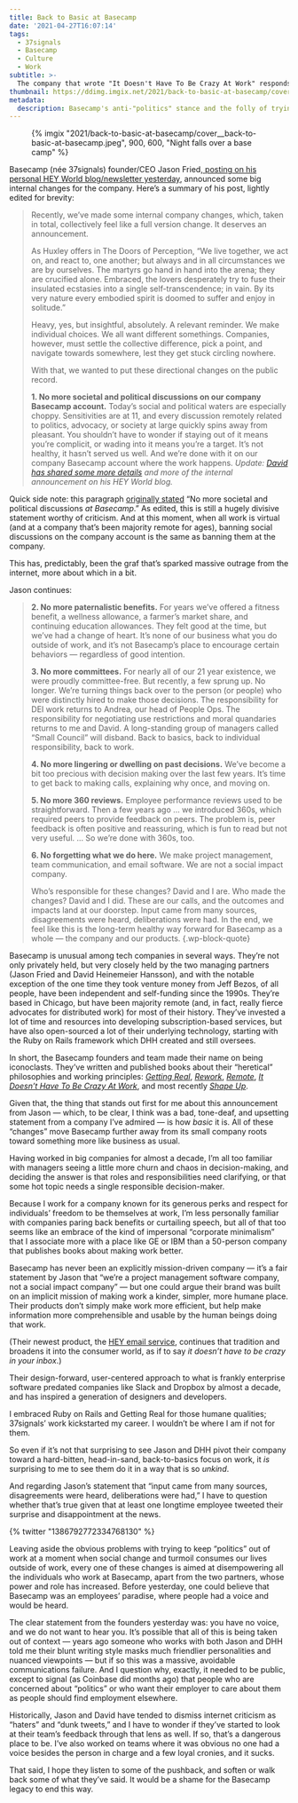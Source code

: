 ```yaml
---
title: Back to Basic at Basecamp
date: '2021-04-27T16:07:14'
tags:
  - 37signals
  - Basecamp
  - Culture
  - Work
subtitle: >-
  The company that wrote "It Doesn't Have To Be Crazy At Work" responds to craziness at work.
thumbnail: https://ddimg.imgix.net/2021/back-to-basic-at-basecamp/cover__back-to-basic-at-basecamp.jpeg
metadata:
  description: Basecamp's anti-"politics" stance and the folly of trying to change a team's culture via public blog post
---
```


<figure class="alignwide">
  {% imgix "2021/back-to-basic-at-basecamp/cover__back-to-basic-at-basecamp.jpeg", 900, 600, "Night falls over a base camp" %}
</figure>

Basecamp (née 37signals) founder/CEO Jason Fried,[ posting on his personal HEY World blog/newsletter yesterday](https://world.hey.com/jason/changes-at-basecamp-7f32afc5), announced some big internal changes for the company. Here’s a summary of his post, lightly edited for brevity:

> Recently, we’ve made some internal company changes, which, taken in total, collectively feel like a full version change. It deserves an announcement.
> 
> As Huxley offers in The Doors of Perception, “We live together, we act on, and react to, one another; but always and in all circumstances we are by ourselves. The martyrs go hand in hand into the arena; they are crucified alone. Embraced, the lovers desperately try to fuse their insulated ecstasies into a single self-transcendence; in vain. By its very nature every embodied spirit is doomed to suffer and enjoy in solitude.”
> 
> Heavy, yes, but insightful, absolutely. A relevant reminder. We make individual choices. We all want different somethings. Companies, however, must settle the collective difference, pick a point, and navigate towards somewhere, lest they get stuck circling nowhere. 
> 
> With that, we wanted to put these directional changes on the public record.
> 
> <strong>1. No more societal and political discussions on our company Basecamp account.</strong> Today’s social and political waters are especially choppy. Sensitivities are at 11, and every discussion remotely related to politics, advocacy, or society at large quickly spins away from pleasant. You shouldn’t have to wonder if staying out of it means you’re complicit, or wading into it means you’re a target. It’s not healthy, it hasn’t served us well. And we’re done with it on our company Basecamp account where the work happens. _Update: _[_David has shared some more details_](https://world.hey.com/dhh/basecamp-s-new-etiquette-regarding-societal-politics-at-work-b44bef69)_ and more of the internal announcement on his HEY World blog._

Quick side note: this paragraph [originally stated](https://twitter.com/joshboles/status/1386780755062411277?s=20) “No more societal and political discussions _at Basecamp_.” As edited, this is still a hugely divisive statement worthy of criticism. And at this moment, when all work is virtual (and at a company that’s been majority remote for ages), banning social discussions on the company account is the same as banning them at the company.

This has, predictably, been the graf that’s sparked massive outrage from the internet, more about which in a bit.

Jason continues:

> <strong>2. No more paternalistic benefits.</strong> For years we’ve offered a fitness benefit, a wellness allowance, a farmer’s market share, and continuing education allowances. They felt good at the time, but we’ve had a change of heart. It’s none of our business what you do outside of work, and it’s not Basecamp’s place to encourage certain behaviors — regardless of good intention.
> 
> <strong>3. No more committees.</strong> For nearly all of our 21 year existence, we were proudly committee-free. But recently, a few sprung up. No longer. We’re turning things back over to the person (or people) who were distinctly hired to make those decisions. The responsibility for DEI work returns to Andrea, our head of People Ops. The responsibility for negotiating use restrictions and moral quandaries returns to me and David. A long-standing group of managers called “Small Council” will disband. Back to basics, back to individual responsibility, back to work.
> 
> <strong>4. No more lingering or dwelling on past decisions.</strong> We’ve become a bit too precious with decision making over the last few years. It’s time to get back to making calls, explaining why once, and moving on.
> 
> <strong>5. No more 360 reviews.</strong> Employee performance reviews used to be straightforward. Then a few years ago … we introduced 360s, which required peers to provide feedback on peers. The problem is, peer feedback is often positive and reassuring, which is fun to read but not very useful. … So we’re done with 360s, too.
> 
> <strong>6. No forgetting what we do here.</strong> We make project management, team communication, and email software. We are not a social impact company.
> 
> Who’s responsible for these changes? David and I are. Who made the changes? David and I did. These are our calls, and the outcomes and impacts land at our doorstep. Input came from many sources, disagreements were heard, deliberations were had. In the end, we feel like this is the long-term healthy way forward for Basecamp as a whole — the company and our products.
{.wp-block-quote}

Basecamp is unusual among tech companies in several ways. They’re not only privately held, but very closely held by the two managing partners (Jason Fried and David Heinemeier Hansson), and with the notable exception of the one time they took venture money from Jeff Bezos, of all people, have been independent and self-funding since the 1990s. They’re based in Chicago, but have been majority remote (and, in fact, really fierce advocates for distributed work) for most of their history. They’ve invested a lot of time and resources into developing subscription-based services, but have also open-sourced a lot of their underlying technology, starting with the Ruby on Rails framework which DHH created and still oversees.

In short, the Basecamp founders and team made their name on being iconoclasts. They’ve written and published books about their “heretical” philosophies and working principles: _[Getting Real](https://basecamp.com/books/getting-real)_, [_Rework_](https://basecamp.com/books/rework), [_Remote_](https://basecamp.com/books/remote), _[It Doesn’t Have To Be Crazy At Work](https://basecamp.com/books/calm)_, and most recently [_Shape Up_](https://basecamp.com/shapeup).

Given that, the thing that stands out first for me about this announcement from Jason — which, to be clear, I think was a bad, tone-deaf, and upsetting statement from a company I’ve admired — is how _basic_ it is. All of these “changes” move Basecamp further away from its small company roots toward something more like business as usual. 

Having worked in big companies for almost a decade, I’m all too familiar with managers seeing a little more churn and chaos in decision-making, and deciding the answer is that roles and responsibilities need clarifying, or that some hot topic needs a single responsible decision-maker.

Because I work for a company known for its generous perks and respect for individuals’ freedom to be themselves at work, I’m less personally familiar with companies paring back benefits or curtailing speech, but all of that too seems like an embrace of the kind of impersonal “corporate minimalism” that I associate more with a place like GE or IBM than a 50-person company that publishes books about making work better.

Basecamp has never been an explicitly mission-driven company — it’s a fair statement by Jason that “we’re a project management software company, not a social impact company” — but one could argue their brand was built on an implicit mission of making work a kinder, simpler, more humane place. Their products don’t simply make work more efficient, but help make information more comprehensible and usable by the human beings doing that work. 

(Their newest product, the [HEY email service](http://hey.com), continues that tradition and broadens it into the consumer world, as if to say _it doesn’t have to be crazy in your inbox_.) 

Their design-forward, user-centered approach to what is frankly enterprise software predated companies like Slack and Dropbox by almost a decade, and has inspired a generation of designers and developers. 

I embraced Ruby on Rails and Getting Real for those humane qualities; 37signals’ work kickstarted my career. I wouldn’t be where I am if not for them.

So even if it’s not that surprising to see Jason and DHH pivot their company toward a hard-bitten, head-in-sand, back-to-basics focus on work, it _is_ surprising to me to see them do it in a way that is so _unkind_.

And regarding Jason’s statement that “input came from many sources, disagreements were heard, deliberations were had,” I have to question whether that’s true given that at least one longtime employee tweeted their surprise and disappointment at the news.

{% twitter "1386792772334768130" %}

Leaving aside the obvious problems with trying to keep “politics” out of work at a moment when social change and turmoil consumes our lives outside of work, every one of these changes is aimed at disempowering all the individuals who work at Basecamp, apart from the two partners, whose power and role has increased. Before yesterday, one could believe that Basecamp was an employees’ paradise, where people had a voice and would be heard. 

The clear statement from the founders yesterday was: you have no voice, and we do not want to hear you. It’s possible that all of this is being taken out of context — years ago someone who works with both Jason and DHH told me their blunt writing style masks much friendlier personalities and nuanced viewpoints — but if so this was a massive, avoidable communications failure. And I question why, exactly, it needed to be public, except to signal (as Coinbase did months ago) that people who are concerned about “politics” or who want their employer to care about them as people should find employment elsewhere.

Historically, Jason and David have tended to dismiss internet criticism as “haters” and “dunk tweets,” and I have to wonder if they’ve started to look at their team’s feedback through that lens as well. If so, that’s a dangerous place to be. I’ve also worked on teams where it was obvious no one had a voice besides the person in charge and a few loyal cronies, and it sucks.

That said, I hope they listen to some of the pushback, and soften or walk back some of what they’ve said. It would be a shame for the Basecamp legacy to end this way.
